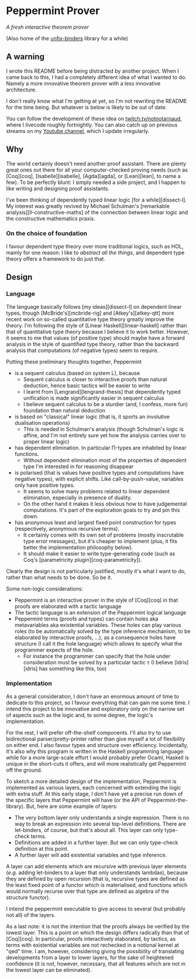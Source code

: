 Peppermint Prover
=================

_A fresh interactive theorem prover_

(Also home of the [unfix-binders](unfix-binders/) library for a while)

## A warning ##

I wrote this README before being distracted by another project. When I
came back to this, I had a completely different idea of what I wanted
to do. Namely a more innovative theorem prover with a less innovative
architecture.

I don't really know what I'm getting at yet, so I'm not rewriting the
README for the time being. But whatever is below is likely to be out
of date.

You can follow the development of these idea on
[twitch.tv/notnotarnaud](https://twitch.tv/notnotarnaud), where I
livecode roughly fortnightly. You can also catch up on previous
streams on my [Youtube
channel](https://www.youtube.com/channel/UC1J0yq5gCrL6hAODvn67nYg),
which I update irregularly.

## Why ##

The world certainly doesn't need another proof assistant. There are
plenty great ones out there for all your computer-checked proving
needs (such as [Coq][coq], [Isabelle][isabelle], [Agda][agda], or
[Lean][lean], to name a few). To be perfectly blunt: I simply needed a
side project, and I happen to like writing and designing proof
assistants.

I've been thinking of dependently typed linear logic [for a
while][dissect-l]. My interest was greatly revived by Michael
Schulman's [remarkable analysis][ll-constructive-maths] of the
connection between linear logic and the constructive mathematics praxis.

### On the choice of foundation ###

I favour dependent type theory over more traditional logics, such as
HOL, mainly for one reason: I like to _abstract all the things_, and
dependent type theory offers a framework to do just that.

## Design ##

### Language ###

The language basically follows [my ideas][dissect-l] on dependent
linear types, though [McBride's][mcbride-rig] and [Atkey's][atkey-qtt]
more recent work on so-called quantitative type theory greatly improve
the theory. I'm following the style of [Linear
Haskell][linear-haskell] rather than that of quantitative type theory
because I believe it to work better. However, it seems to me that
values (of positive type) should maybe have a forward analysis in the
style of quantified type theory, rather than the backward analysis
that computations (of negative types) seem to require.

Putting these preliminary thoughts together, Peppermint

- is a sequent calculus (based on system L), because
    - Sequent calculus is closer to interactive proofs than natural
      deduction, hence basic tactics will be easier to write
    - I learnt from [Lengrand][lengrand-thesis] that dependently typed
      unification is made significantly easier in sequent calculus
    - I believe sequent calculus to be a sturdier (and, I confess,
      more fun) foundation than natural deduction
- is based on "classical" linear logic (that is, it sports an involutive
  dualisation operations)
    - This is needed in Schulman's analysis (though Schulman's logic is
      affine, and I'm not entirely sure yet how the analysis carries
      over to proper linear logic)
- has dependent elimination. In particular Π-types are inhabited by
  linear functions.
    - Without dependent elimination most of the properties of dependent
      type I'm interested in for reasoning disappear
- is polarised (that is values have positive types and computations
  have negative types), with explicit shifts. Like call-by-push-value,
  variables only have positive types.
    - It seems to solve many problems related to linear dependent
      elimination, especially in presence of duality.
    - On the other hand it makes it less obvious how to have
      judgemental computations. It's part of the exploration goals
      to try and pin this down.
- has anonymous least and largest fixed point construction for types
  (respectively, anonymous recursive terms).
    - It certainly comes with its own set of problems (mostly
      inscrutable type error messages), but it's cheaper to implement
      (plus, it fits better the implementation philosophy below).
    - It should make it easier to write type-generating code (such as
      Coq's [parametricity plugin][coq-parametricity]).

Clearly the design is not particularly justified, mostly it's what I
want to do, rather than what needs to be done. So be it.

Some non-logic considerations:

- Peppermint is an interactive prover in the style of [Coq][coq] in
  that proofs are elaborated with a tactic language
- The tactic language is an extension of the Peppermint logical
  language
- Peppermint terms (proofs and types) can contain holes aka
  metavariables aka existential variables. These holes can play
  various roles (to be automatically solved by the type inference
  mechanism, to be elaborated by interactive proofs, …), as a
  consequence holes have structure (I call it the hole language) which
  allows to specify what the programmer expects of the hole.
    - For instance the programmer can specify that the hole under
      consideration must be solved by a particular tactic `t` (I
      believe [Idris][idris] has something like this, too)

### Implementation ###

As a general consideration, I don't have an enormous amount of time to
dedicate to this project, so I favour everything that can gain me some
time. I intend this project to be innovative and exploratory only on
the narrow set of aspects such as the logic and, to some degree, the
logic's implementation.

For the rest, I will prefer off-the-shelf components. I'll also try to
use bidirectional parser/pretty-printer rather than give myself a lot
of flexibility on either end. I also favour types and structure over
efficiency. Incidentally, it's also why this program is written in the
Haskell programming language: while for a more large-scale effort I
would probably prefer Ocaml, Haskell is unique in the short-cuts it
offers, and will more realistically get Peppermint off the ground.

To sketch a more detailed design of the implementation, Peppermint is
implemented as various layers, each concerned with extending the logic
with extra stuff. At this early stage, I don't have yet a precise run
down of the specific layers that Peppermint will have (or the API of
Peppermint-the-library). But, here are some example of layers:

- The very bottom layer only understands a single expression. There is
  no way to break an expression into several top-level
  definitions. There are let-binders, of course, but that's about
  all. This layer can only type-check terms.
- Definitions are added in a further layer. But we can only type-check
  definition at this point.
- A further layer will add existential variables and type inference.

A layer can add elements which are recursive with previous layer
elements (_e.g._ adding let-binders to a layer that only understands
lambdas), because they are defined by open recursion (that is,
recursive types are defined as the least fixed point of a functor
which is materialised, and functions which would normally recurse over
that type are defined as algebra of the structure functor).

I intend the peppermint executable to give access to several (but
probably not all) of the layers.

As a last note: it is not the intention that the proofs always be
verified by the lowest layer. This is a point on which the design
differs radically than that of [Coq][coq]. In particular, proofs
interactively elaborated, by tactics, as terms with existential
variables are not rechecked in a notional kernel at "qed" time. I am,
however, considering giving the possibility of translating
developments from a layer to lower layers, for the sake of heightened
confidence (it is not, however, necessary, that all features which are
not in the lowest layer can be eliminated).
